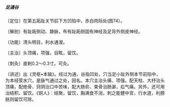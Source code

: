 ##### 足通谷

〔定位〕在第五跖趾关节前下方凹陷中，赤白肉际处(图74）。

〔解剖〕有趾跖侧动、静脉，布有趾跖侧固有神经及足背外侧皮神经。

〔功能〕清头明目，利水通溲。

〔主治〕头顶痛，项强，目眩，留饮。

〔刺灸〕直剌0.2〜0.3寸。可灸。

〔讲述〕出《灵枢•本输》。经过为通，谷指凹处，穴当足小趾外侧本节前陷中，为本经荥水穴，是脉气通过之处，因名。本穴主治头痛、项强。配天柱、大杼治头顶痛，配绝骨、窍阴治口中苦味，配大肠俞、束骨治肠澼，疝气痛。另外，还可用治结积、留饮。《铜人》：结聚，留饮，胸满食不消，刺之能健中宫，行水道，利膀胱则留饮可除。
